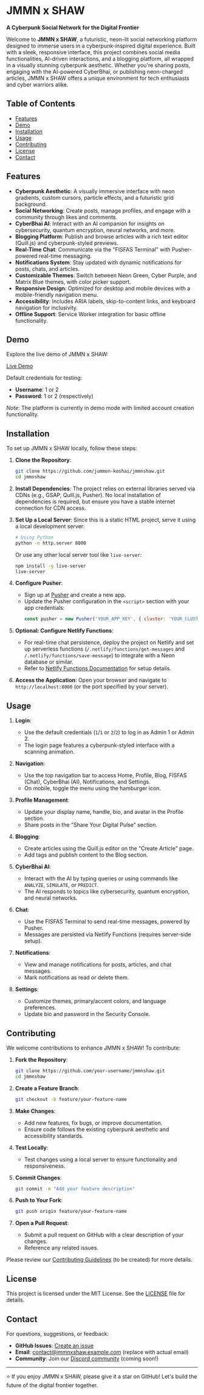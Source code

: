 # JMMN x SHAW


**A Cyberpunk Social Network for the Digital Frontier**

Welcome to **JMMN x SHAW**, a futuristic, neon-lit social networking platform designed to immerse users in a cyberpunk-inspired digital experience. Built with a sleek, responsive interface, this project combines social media functionalities, AI-driven interactions, and a blogging platform, all wrapped in a visually stunning cyberpunk aesthetic. Whether you're sharing posts, engaging with the AI-powered CyberBhai, or publishing neon-charged articles, JMMN x SHAW offers a unique environment for tech enthusiasts and cyber warriors alike.

## Table of Contents

- [Features](#features)
- [Demo](#demo)
- [Installation](#installation)
- [Usage](#usage)
- [Contributing](#contributing)
- [License](#license)
- [Contact](#contact)

## Features

- **Cyberpunk Aesthetic**: A visually immersive interface with neon gradients, custom cursors, particle effects, and a futuristic grid background.
- **Social Networking**: Create posts, manage profiles, and engage with a community through likes and comments.
- **CyberBhai AI**: Interact with an AI companion for insights on cybersecurity, quantum encryption, neural networks, and more.
- **Blogging Platform**: Publish and browse articles with a rich text editor (Quill.js) and cyberpunk-styled previews.
- **Real-Time Chat**: Communicate via the "FISFAS Terminal" with Pusher-powered real-time messaging.
- **Notifications System**: Stay updated with dynamic notifications for posts, chats, and articles.
- **Customizable Themes**: Switch between Neon Green, Cyber Purple, and Matrix Blue themes, with color picker support.
- **Responsive Design**: Optimized for desktop and mobile devices with a mobile-friendly navigation menu.
- **Accessibility**: Includes ARIA labels, skip-to-content links, and keyboard navigation for inclusivity.
- **Offline Support**: Service Worker integration for basic offline functionality.

## Demo

Explore the live demo of JMMN x SHAW:

[Live Demo](https://jmmnshaw.netlify.app)

Default credentials for testing:
- **Username**: 1 or 2
- **Password**: 1 or 2 (respectively)

*Note*: The platform is currently in demo mode with limited account creation functionality.

## Installation

To set up JMMN x SHAW locally, follow these steps:

1. **Clone the Repository**:
   ```bash
   git clone https://github.com/jummon-koshai/jmmnshaw.git
   cd jmmnshaw
   ```

2. **Install Dependencies**:
   The project relies on external libraries served via CDNs (e.g., GSAP, Quill.js, Pusher). No local installation of dependencies is required, but ensure you have a stable internet connection for CDN access.

3. **Set Up a Local Server**:
   Since this is a static HTML project, serve it using a local development server:
   ```bash
   # Using Python
   python -m http.server 8000
   ```
   Or use any other local server tool like `live-server`:
   ```bash
   npm install -g live-server
   live-server
   ```

4. **Configure Pusher**:
   - Sign up at [Pusher](https://pusher.com/) and create a new app.
   - Update the Pusher configuration in the `<script>` section with your app credentials:
     ```javascript
     const pusher = new Pusher('YOUR_APP_KEY', { cluster: 'YOUR_CLUSTER' });
     ```

5. **Optional: Configure Netlify Functions**:
   - For real-time chat persistence, deploy the project on Netlify and set up serverless functions (`/.netlify/functions/get-messages` and `/.netlify/functions/save-message`) to integrate with a Neon database or similar.
   - Refer to [Netlify Functions Documentation](https://docs.netlify.com/functions/overview/) for setup details.

6. **Access the Application**:
   Open your browser and navigate to `http://localhost:8000` (or the port specified by your server).

## Usage

1. **Login**:
   - Use the default credentials (`1`/`1` or `2`/`2`) to log in as Admin 1 or Admin 2.
   - The login page features a cyberpunk-styled interface with a scanning animation.

2. **Navigation**:
   - Use the top navigation bar to access Home, Profile, Blog, FISFAS (Chat), CyberBhai (AI), Notifications, and Settings.
   - On mobile, toggle the menu using the hamburger icon.

3. **Profile Management**:
   - Update your display name, handle, bio, and avatar in the Profile section.
   - Share posts in the "Share Your Digital Pulse" section.

4. **Blogging**:
   - Create articles using the Quill.js editor on the "Create Article" page.
   - Add tags and publish content to the Blog section.

5. **CyberBhai AI**:
   - Interact with the AI by typing queries or using commands like `ANALYZE`, `SIMULATE`, or `PREDICT`.
   - The AI responds to topics like cybersecurity, quantum encryption, and neural networks.

6. **Chat**:
   - Use the FISFAS Terminal to send real-time messages, powered by Pusher.
   - Messages are persisted via Netlify Functions (requires server-side setup).

7. **Notifications**:
   - View and manage notifications for posts, articles, and chat messages.
   - Mark notifications as read or delete them.

8. **Settings**:
   - Customize themes, primary/accent colors, and language preferences.
   - Update bio and password in the Security Console.

## Contributing

We welcome contributions to enhance JMMN x SHAW! To contribute:

1. **Fork the Repository**:
   ```bash
   git clone https://github.com/your-username/jmmnshaw.git
   cd jmmnshaw
   ```

2. **Create a Feature Branch**:
   ```bash
   git checkout -b feature/your-feature-name
   ```

3. **Make Changes**:
   - Add new features, fix bugs, or improve documentation.
   - Ensure code follows the existing cyberpunk aesthetic and accessibility standards.

4. **Test Locally**:
   - Test changes using a local server to ensure functionality and responsiveness.

5. **Commit Changes**:
   ```bash
   git commit -m "Add your feature description"
   ```

6. **Push to Your Fork**:
   ```bash
   git push origin feature/your-feature-name
   ```

7. **Open a Pull Request**:
   - Submit a pull request on GitHub with a clear description of your changes.
   - Reference any related issues.

Please review our [Contributing Guidelines](CONTRIBUTING.md) (to be created) for more details.

## License

This project is licensed under the MIT License. See the [LICENSE](LICENSE) file for details.

## Contact

For questions, suggestions, or feedback:
- **GitHub Issues**: [Create an issue](https://github.com/jummon-koshai/jmmnshaw/issues)
- **Email**: [contact@jmmnxshaw.example.com](mailto:contact@jmmnxshaw.example.com) (replace with actual email)
- **Community**: Join our [Discord community](#) (coming soon!)

---

⭐ If you enjoy JMMN x SHAW, please give it a star on GitHub! Let's build the future of the digital frontier together.

